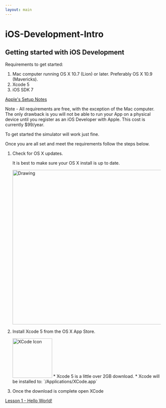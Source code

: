 ```yaml
---
layout: main
---
```

iOS-Development-Intro
=====================

Getting started with iOS Development
-----------------------------------

Requirements to get started:

1. Mac computer running OS X 10.7 (Lion) or later. Preferably OS X 10.9 (Mavericks).
2. Xcode 5
3. iOS SDK 7

[Apple's Setup Notes](https://developer.apple.com/library/ios/referencelibrary/GettingStarted/RoadMapiOS/index.html#//apple_ref/doc/uid/TP40011343)

Note - All requirements are free, with the exception of the Mac computer. The only drawback is you will not be able to run your App on a physical device until you register as an iOS Developer with Apple. This cost is currently $99/year.

To get started the simulator will work just fine.


Once you are all set and meet the requirements follow the steps below.

1. Check for OS X updates.

   It is best to make sure your OS X install is up to date.
   
   <img src="https://raw2.github.com/mrkd/iOS-Development-Intro/master/images/OSX-AppStoreUpdates.png" alt="Drawing" style="width: 500px;"/>

2. Install Xcode 5 from the OS X App Store.
   
   <img src="https://raw2.github.com/mrkd/iOS-Development-Intro/master/images/xcode-icon.png" alt="XCode Icon" style="width: 128px;">
   * Xcode 5 is a little over 2GB download.
   * Xcode will be installed to: `/Applications/XCode.app`
3. Once the download is complete open XCode


[Lesson 1 - Hello World!](https://github.com/mrkd/iOS-Development-Intro/blob/master/hello-world/hello-world.md)



